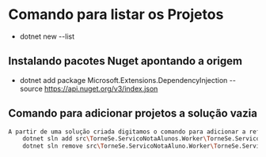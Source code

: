 # Comando para listar os Projetos
 - dotnet new --list

## Instalando pacotes Nuget apontando a origem
 - dotnet add package Microsoft.Extensions.DependencyInjection --source  https://api.nuget.org/v3/index.json

## Comando para adicionar projetos a solução vazia
``` bash
A partir de uma solução criada digitamos o comando para adicionar a referencia ao csproj dos projetos
    dotnet sln add src\TorneSe.ServicoNotaAlunos.Worker\TorneSe.ServicoNotaAlunos.Worker.csproj
    dotnet sln remove src\TorneSe.ServicoNotaAluno.Worker\TorneSe.ServicoNotaAluno.Worker.csproj  
 ```